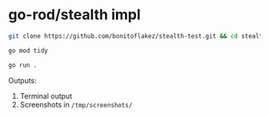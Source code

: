 # go-rod/stealth impl

```sh
git clone https://github.com/bonitoflakez/stealth-test.git && cd stealth-test

go mod tidy

go run .
```

Outputs:

1. Terminal output
2. Screenshots in `/tmp/screenshots/`


